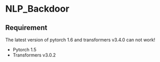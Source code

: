 # NLP_Backdoor

## Requirement
The latest version of pytorch 1.6 and transformers v3.4.0 can not work!
- Pytorch 1.5
- Transformers v3.0.2
